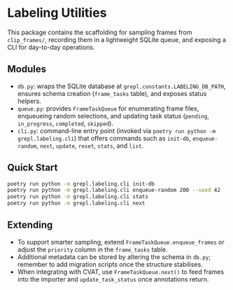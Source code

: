 # Labeling Utilities

This package contains the scaffolding for sampling frames from `clip_frames/`,
recording them in a lightweight SQLite queue, and exposing a CLI for day-to-day
operations.

## Modules
- `db.py`: wraps the SQLite database at `grepl.constants.LABELING_DB_PATH`,
  ensures schema creation (`frame_tasks` table), and exposes status helpers.
- `queue.py`: provides `FrameTaskQueue` for enumerating frame files, enqueueing
  random selections, and updating task status (`pending`, `in_progress`,
  `completed`, `skipped`).
- `cli.py`: command-line entry point (invoked via
  `poetry run python -m grepl.labeling.cli`) that offers commands such as
  `init-db`, `enqueue-random`, `next`, `update`, `reset`, `stats`, and `list`.

## Quick Start
```bash
poetry run python -m grepl.labeling.cli init-db
poetry run python -m grepl.labeling.cli enqueue-random 200 --seed 42
poetry run python -m grepl.labeling.cli stats
poetry run python -m grepl.labeling.cli next
```

## Extending
- To support smarter sampling, extend `FrameTaskQueue.enqueue_frames` or adjust
  the `priority` column in the `frame_tasks` table.
- Additional metadata can be stored by altering the schema in `db.py`; remember
  to add migration scripts once the structure stabilises.
- When integrating with CVAT, use `FrameTaskQueue.next()` to feed frames into the
  importer and `update_task_status` once annotations return.
